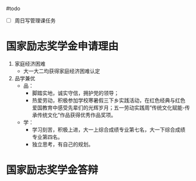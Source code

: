#todo 

- [ ] 周日写管理课任务

# 国家励志奖学金申请理由

1. 家庭经济困难
	- 大一大二均获得家庭经济困难认定
2. 品学兼优
	- 品：
		- 脚踏实地，诚实守信，拥护党的领导；
		- 热爱劳动，积极参加学校寒暑假三下乡实践活动，在红色经典与红色爱国教育中感受先辈们的光辉岁月；五一劳动实践周”传统文化赋能-传承传统文化”作品获得优秀作品奖项。
	- 学：
		- 学习刻苦，积极上进，大一上综合成绩专业第七名，大一下综合成绩专业第四名。
		- 独立思考，有自己的规划。

# 国家励志奖学金答辩